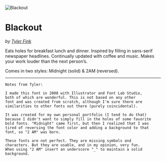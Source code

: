 ![Blackout](https://github.com/theleagueof/blackout/raw/master/images/blackout-1.jpeg)

Blackout
========
_by [Tyler Fink](http://www.sursly.com)_

Eats holes for breakfast lunch and dinner. Inspired by filling in sans-serif newspaper headlines. Continually updated with coffee and music. Makes your work louder than the next person’s.

Comes in two styles: Midnight (solid) & 2AM (reversed).

---

    Notes from Tyler:
    
    I made this font in 2008 with Illustrator and Font Lab Studio, 
    both of which are wonderful. This is not based on any other 
    font and was created from scratch, although I'm sure there are 
    similarities to other fonts out there (purely coincidental). 
    
    It was created for my own personal portfolio (I tend to do that) 
    because I didn't want to simply fill in the holes of some favorite 
    bold fonts. "Midnight" came first, but then I realized that I was 
    tired of reversing the font color and adding a background to that 
    font, so "2 AM" was born.
    
    These fonts are not perfect. They are missing symbols and 
    characters. But they are usable, and in my opinion, very fun. 
    When using "2 AM" insert an underscore "_" to maintain a solid
    background.